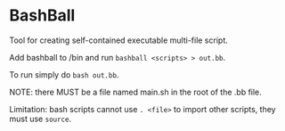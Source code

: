# BashBall
Tool for creating self-contained executable multi-file script.

Add bashball to /bin and run `bashball <scripts> > out.bb`.

To run simply do `bash out.bb`.

NOTE: there MUST be a file named main.sh in the root of the .bb file.

Limitation: bash scripts cannot use `. <file>` to import other scripts, they must use `source`.
